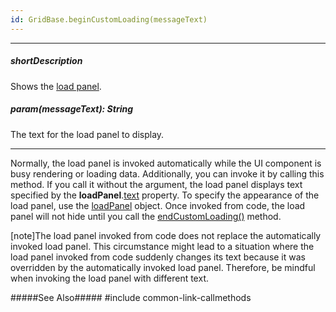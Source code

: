```yaml
---
id: GridBase.beginCustomLoading(messageText)
---
```

---
##### shortDescription
Shows the [load panel](/api-reference/10%20UI%20Components/GridBase/1%20Configuration/loadPanel '{basewidgetpath}/Configuration/loadPanel/').

##### param(messageText): String
The text for the load panel to display.

---
Normally, the load panel is invoked automatically while the UI component is busy rendering or loading data. Additionally, you can invoke it by calling this method. If you call it without the argument, the load panel displays text specified by the **loadPanel**.[text](/api-reference/10%20UI%20Components/GridBase/1%20Configuration/loadPanel/text.md '{basewidgetpath}/Configuration/loadPanel/#text') property. To specify the appearance of the load panel, use the [loadPanel](/api-reference/10%20UI%20Components/GridBase/1%20Configuration/loadPanel '{basewidgetpath}/Configuration/loadPanel/') object. Once invoked from code, the load panel will not hide until you call the [endCustomLoading()](/api-reference/10%20UI%20Components/GridBase/3%20Methods/endCustomLoading().md '{basewidgetpath}/Methods/#endCustomLoading') method.

[note]The load panel invoked from code does not replace the automatically invoked load panel. This circumstance might lead to a situation where the load panel invoked from code suddenly changes its text because it was overridden by the automatically invoked load panel. Therefore, be mindful when invoking the load panel with different text. 

#####See Also#####
#include common-link-callmethods